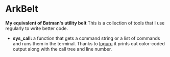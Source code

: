 # ArkBelt
**My equivalent of Batman's utility belt**
This is a collection of tools that I use regularly to write better code.
- **sys_call:** a function that gets a command string or a list of commands and runs them in the terminal. Thanks to [loguru](https://github.com/Delgan/loguru) it prints out color-coded output along with the call tree and line number.

